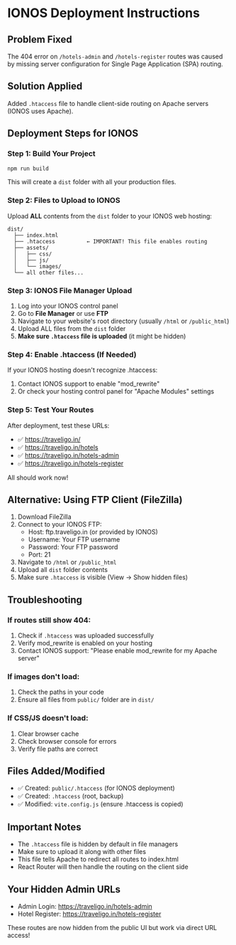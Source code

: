 # IONOS Deployment Instructions

## Problem Fixed
The 404 error on `/hotels-admin` and `/hotels-register` routes was caused by missing server configuration for Single Page Application (SPA) routing.

## Solution Applied
Added `.htaccess` file to handle client-side routing on Apache servers (IONOS uses Apache).

## Deployment Steps for IONOS

### Step 1: Build Your Project
```bash
npm run build
```

This will create a `dist` folder with all your production files.

### Step 2: Files to Upload to IONOS
Upload **ALL** contents from the `dist` folder to your IONOS web hosting:

```
dist/
  ├── index.html
  ├── .htaccess          ← IMPORTANT! This file enables routing
  ├── assets/
  │   ├── css/
  │   ├── js/
  │   └── images/
  └── all other files...
```

### Step 3: IONOS File Manager Upload
1. Log into your IONOS control panel
2. Go to **File Manager** or use **FTP**
3. Navigate to your website's root directory (usually `/html` or `/public_html`)
4. Upload ALL files from the `dist` folder
5. **Make sure `.htaccess` file is uploaded** (it might be hidden)

### Step 4: Enable .htaccess (If Needed)
If your IONOS hosting doesn't recognize .htaccess:
1. Contact IONOS support to enable "mod_rewrite"
2. Or check your hosting control panel for "Apache Modules" settings

### Step 5: Test Your Routes
After deployment, test these URLs:
- ✅ https://traveligo.in/
- ✅ https://traveligo.in/hotels
- ✅ https://traveligo.in/hotels-admin
- ✅ https://traveligo.in/hotels-register

All should work now!

## Alternative: Using FTP Client (FileZilla)
1. Download FileZilla
2. Connect to your IONOS FTP:
   - Host: ftp.traveligo.in (or provided by IONOS)
   - Username: Your FTP username
   - Password: Your FTP password
   - Port: 21
3. Navigate to `/html` or `/public_html`
4. Upload all `dist` folder contents
5. Make sure `.htaccess` is visible (View → Show hidden files)

## Troubleshooting

### If routes still show 404:
1. Check if `.htaccess` was uploaded successfully
2. Verify mod_rewrite is enabled on your hosting
3. Contact IONOS support: "Please enable mod_rewrite for my Apache server"

### If images don't load:
1. Check the paths in your code
2. Ensure all files from `public/` folder are in `dist/`

### If CSS/JS doesn't load:
1. Clear browser cache
2. Check browser console for errors
3. Verify file paths are correct

## Files Added/Modified
- ✅ Created: `public/.htaccess` (for IONOS deployment)
- ✅ Created: `.htaccess` (root, backup)
- ✅ Modified: `vite.config.js` (ensure .htaccess is copied)

## Important Notes
- The `.htaccess` file is hidden by default in file managers
- Make sure to upload it along with other files
- This file tells Apache to redirect all routes to index.html
- React Router will then handle the routing on the client side

## Your Hidden Admin URLs
- Admin Login: https://traveligo.in/hotels-admin
- Hotel Register: https://traveligo.in/hotels-register

These routes are now hidden from the public UI but work via direct URL access!
